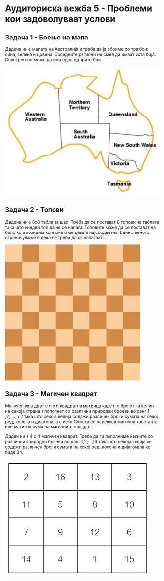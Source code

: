# Аудиториска вежба 5 - Проблеми кои задоволуваат услови

## Задача 1 - Боење на мапа

Дадена ни е мапата на Австралија и
треба да ја обоиме со три бои: сина,
зелена и црвена. Соседните региони не
смее да имаат иста боја. Секој регион
може да има една од трите бои.

![mapa.png](mapa.png)

## Задача 2 - Топови

Дадена ни е 8x8 табла за шах. Треба да
се постават 8 топови на таблата така
што ниеден топ да не се напаѓа.
Топовите може да се постават на било
која позиција која сметаме дека е
најсоодветна. Единственото
ограничување е дека не треба да се
напаѓаат.

![tabla.png](tabla.png)

## Задача 3 - Магичен квадрат

Магичен кв a драт е n x n квадратна матрица каде n е
бројот на ќелии на секоја страна ) пополнет со
различни природни броеви во ранг 1 ,2,….,n 2 така
што секоја ќелија содржи различен број и сумата
на секој ред, колона и дијагонала е иста Сумата се
нарекува магична константа или магична сума на
магичниот квадрат.

Даден ни е 4 x 4 магичен квадрат. Треба да ги
пополниме ќелиите со различни природни броеви
во ранг 1,2,…,16 така што секоја ќелија ќе содржи
различен број и сумата на секој ред, колона и
дијагонала ќе биде 34.

![magicen_kvadrat.png](magicen_kvadrat.png)